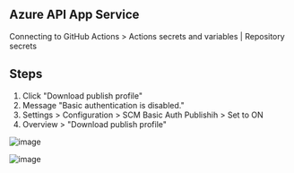 ## Azure API App Service
Connecting to GitHub Actions > Actions secrets and variables | Repository secrets

## Steps

1. Click "Download publish profile"
2. Message "Basic authentication is disabled."
3. Settings > Configuration > SCM Basic Auth Publishih > Set to ON
4. Overview > "Download publish profile"

![image](https://github.com/user-attachments/assets/e37ba73e-42ca-4002-8772-4bb63b6e5c00)

![image](https://github.com/user-attachments/assets/ac42495d-f89b-4b5f-8e0c-7133cc1238c6)

